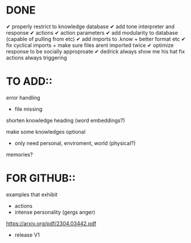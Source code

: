# DONE 
✔ properly restrict to knowledge database
✔ add tone interpreter and response
✔ actions
✔ action parameters
✔ add modularity to database (capable of pulling from etc)
✔ add imports to .know + better format etc
✔ fix cyclical imports + make sure files arent imported twice
✔ optimize response to be socially approproate
✔ dedrick always show me his hat fix actions always triggering



# TO ADD::
error handling
- file missing

shorten knowledge heading (word embeddings?)

make some knowledges optional
- only need personal, enviroment, world (physical?)

memories?

# FOR GITHUB::
examples that exhibit
- actions
- intense personality (gergs anger)

https://arxiv.org/pdf/2304.03442.pdf

- release V1

